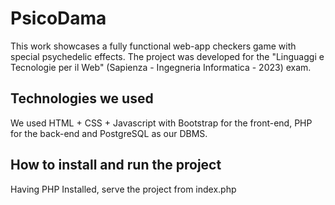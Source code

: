 # PsicoDama

This work showcases a fully functional web-app checkers game with special psychedelic effects. The project was developed for the "Linguaggi e Tecnologie per il Web" (Sapienza - Ingegneria Informatica - 2023) exam.

## Technologies we used

We used HTML + CSS + Javascript with Bootstrap for the front-end, PHP for the back-end and PostgreSQL as our DBMS.


## How to install and run the project
Having PHP Installed, serve the project from index.php


